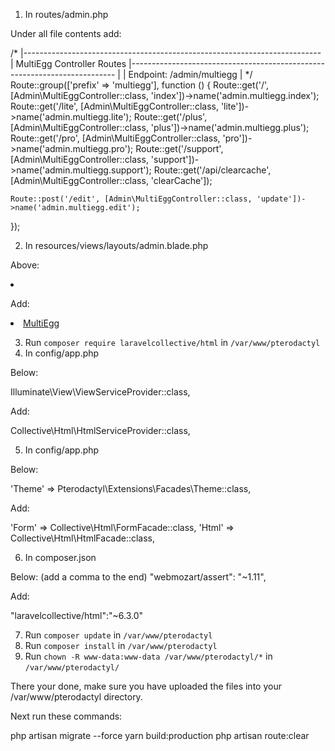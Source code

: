 1. In routes/admin.php

Under all file contents add:

/*
|--------------------------------------------------------------------------
| MultiEgg Controller Routes
|--------------------------------------------------------------------------
|
| Endpoint: /admin/multiegg
|
*/
Route::group(['prefix' => 'multiegg'], function () {
    Route::get('/', [Admin\MultiEggController::class, 'index'])->name('admin.multiegg.index');
    Route::get('/lite', [Admin\MultiEggController::class, 'lite'])->name('admin.multiegg.lite');
    Route::get('/plus', [Admin\MultiEggController::class, 'plus'])->name('admin.multiegg.plus');
    Route::get('/pro', [Admin\MultiEggController::class, 'pro'])->name('admin.multiegg.pro');
    Route::get('/support', [Admin\MultiEggController::class, 'support'])->name('admin.multiegg.support');
    Route::get('/api/clearcache', [Admin\MultiEggController::class, 'clearCache']);

    Route::post('/edit', [Admin\MultiEggController::class, 'update'])->name('admin.multiegg.edit');
});


2. In resources/views/layouts/admin.blade.php

Above:

<li class="{{ ! starts_with(Route::currentRouteName(), 'admin.nests') ?: 'active' }}">

Add:

<li class="{{ ! starts_with(Route::currentRouteName(), 'admin.multiegg') ?: 'active' }}">
                            <a href="{{ route('admin.multiegg.index') }}">
                                <i class="fa fa-gears"></i> <span>MultiEgg</span>
                            </a>
                        </li>

3. Run `composer require laravelcollective/html` in `/var/www/pterodactyl`
4. In config/app.php

Below: 

Illuminate\View\ViewServiceProvider::class,

Add:

Collective\Html\HtmlServiceProvider::class,

5. In config/app.php

Below:

'Theme' => Pterodactyl\Extensions\Facades\Theme::class,

Add:

'Form' => Collective\Html\FormFacade::class,
'Html' => Collective\Html\HtmlFacade::class,

6. In composer.json

Below:
(add a comma to the end)
"webmozart/assert": "~1.11",

Add: 

"laravelcollective/html":"~6.3.0"

7. Run `composer update` in `/var/www/pterodactyl`
8. Run `composer install` in `/var/www/pterodactyl`
9. Run `chown -R www-data:www-data /var/www/pterodactyl/*` in `/var/www/pterodactyl/`


There your done, make sure you have uploaded the files into your /var/www/pterodactyl directory.

Next run these commands:

php artisan migrate --force
yarn build:production
php artisan route:clear
